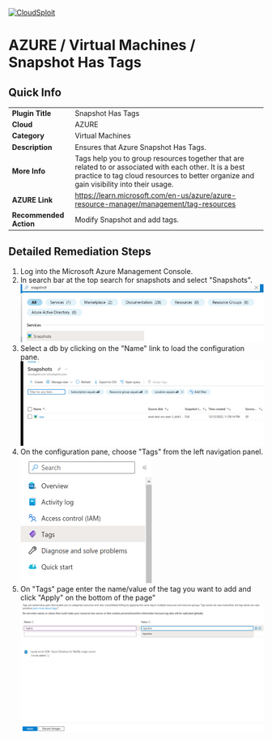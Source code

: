 
[![CloudSploit](https://cloudsploit.com/img/logo-new-big-text-100.png "CloudSploit")](https://cloudsploit.com)

# AZURE / Virtual Machines / Snapshot Has Tags

## Quick Info

| | |
|-|-|
| **Plugin Title** | Snapshot Has Tags |
| **Cloud** | AZURE |
| **Category** | Virtual Machines |
| **Description** | Ensures that Azure Snapshot Has Tags. |
| **More Info** | Tags help you to group resources together that are related to or associated with each other. It is a best practice to tag cloud resources to better organize and gain visibility into their usage. |
| **AZURE Link** | https://learn.microsoft.com/en-us/azure/azure-resource-manager/management/tag-resources |
| **Recommended Action** | Modify Snapshot and add tags. |

## Detailed Remediation Steps
1. Log into the Microsoft Azure Management Console.
2. In search bar at the top search for snapshots and select "Snapshots". </br> <img src="/resources/azure/virtualmachines/snapshot-has-tags/step2.png"/>
3. Select a db by clicking on the "Name" link to load the configuration pane.</br> <img src="/resources/azure/virtualmachines/snapshot-has-tags/step3.png"/>
4. On the configuration pane, choose "Tags" from the left navigation panel. </br>  <img src="/resources/azure/virtualmachines/snapshot-has-tags/step4.png"/>
5. On "Tags" page enter the name/value of the tag you want to add and click "Apply" on the bottom of the page" </br> <img src="/resources/azure/virtualmachines/snapshot-has-tags/step5.png"/>
